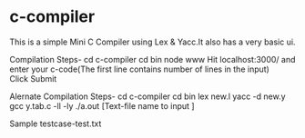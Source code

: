 # c-compiler
This is a simple Mini C Compiler using Lex & Yacc.It also has a very basic ui.

Compilation Steps-
  cd c-compiler
  cd bin
  node www
  Hit localhost:3000/ and enter your c-code(The first line contains number of lines in the input)   
  Click Submit

Alernate Compilation Steps- 
  cd c-compiler
  cd bin
	lex new.l
	yacc -d new.y
	gcc y.tab.c -ll -ly
	./a.out [Text-file name to input ]

Sample testcase-test.txt
